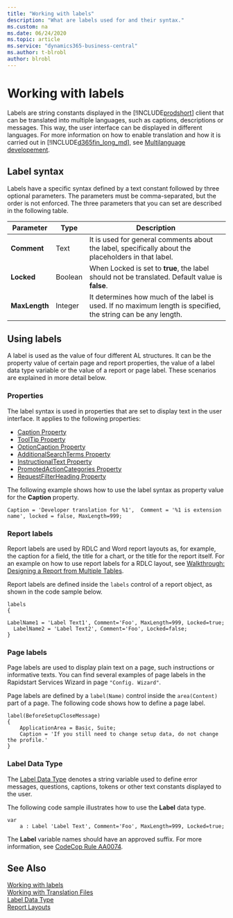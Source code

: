 ```yaml
---
title: "Working with labels"
description: "What are labels used for and their syntax."
ms.custom: na
ms.date: 06/24/2020
ms.topic: article
ms.service: "dynamics365-business-central"
ms.author: t-blrobl
author: blrobl
---
```


# Working with labels

Labels are string constants displayed in the [!INCLUDE[prodshort](includes/prodshort.md)] client that can be translated into multiple languages, such as captions, descriptions or messages. This way, the user interface can be displayed in different languages. For more information on how to enable translation and how it is carried out in [!INCLUDE[d365fin_long_md](includes/d365fin_long_md.md)], see [Multilanguage developement](devenv-work-with-translation-files.md).

## Label syntax

Labels have a specific syntax defined by a text constant followed by three optional parameters. The parameters must be comma-separated, but the order is not enforced. The three parameters that you can set are described in the following table.


| Parameter   | Type  | Description|
|-------------|-------|--------------|
|**Comment**  |Text   | It is used for general comments about the label, specifically about the placeholders in that label.|
|**Locked**   |Boolean|  When Locked is set to **true**, the label should not be translated. Default value is **false**.|
|**MaxLength**|Integer|It determines how much of the label is used. If no maximum length is specified, the string can be any length.|


## Using labels

A label is used as the value of four different AL structures. It can be the property value of certain page and report properties, the value of a label data type variable or the value of a report or page label. These scenarios are explained in more detail below.

### Properties

The label syntax is used in properties that are set to display text in the user interface. It applies to the following properties:

- [Caption Property](properties/devenv-caption-property.md)
- [ToolTip Property](properties/devenv-tooltip-property.md)
- [OptionCaption Property](properties/devenv-optioncaption-property.md)
- [AdditionalSearchTerms Property](properties/devenv-additionalsearchterms-property.md)
- [InstructionalText Property](properties/devenv-instructionaltext-property.md)
- [PromotedActionCategories Property](properties/devenv-promotedactioncategories-property.md)
- [RequestFilterHeading Property](properties/devenv-requestfilterheading-property.md)

The following example shows how to use the label syntax as property value for the **Caption** property.

```
Caption = 'Developer translation for %1',  Comment = '%1 is extension name', locked = false, MaxLength=999;
```

### Report labels

Report labels are used by RDLC and Word report layouts as, for example, the caption for a field, the title for a chart, or the title for the report itself. For an example on how to use report labels for a RDLC layout, see [Walkthrough: Designing a Report from Multiple Tables](devenv-walktrough-designing-reports-multiple-tables.md).

Report labels are defined inside the `labels` control of a report object, as shown in the code sample below.

```
labels
{
  LabelName1 = 'Label Text1', Comment='Foo', MaxLength=999, Locked=true;
  LabelName2 = 'Label Text2', Comment='Foo', Locked=false;
} 
```

### Page labels

Page labels are used to display plain text on a page, such instructions or informative texts. You can find several examples of page labels in the Rapidstart Services Wizard in page `"Config. Wizard"`.

Page labels are defined by a `label(Name)` control inside the `area(Content)` part of a page. The following code shows how to define a page label.

```
label(BeforeSetupCloseMessage)
{
    ApplicationArea = Basic, Suite;
    Caption = 'If you still need to change setup data, do not change the profile.'
}
```


### Label Data Type

The [Label Data Type](methods-auto/label/label-data-type.md) denotes a string variable used to define error messages, questions, captions, tokens or other text constants displayed to the user. 

The following code sample illustrates how to use the **Label** data type.

```
var
    a : Label 'Label Text', Comment='Foo', MaxLength=999, Locked=true;
```

The **Label** variable names should have an approved suffix. For more information, see [CodeCop Rule AA0074](analyzers/codecop-aa0074-textconstlabelvariablenamesshouldhaveapprovedsuffix.md).


## See Also
[Working with labels](devenv-using-labels.md)    
[Working with Translation Files](devenv-work-with-translation-files.md)  
[Label Data Type](methods-auto/label/label-data-type.md)   
[Report Layouts](devenv-report-design-overview.md#report-layouts)
